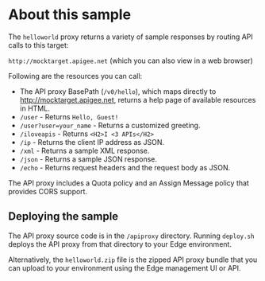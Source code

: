 # About this sample

The `helloworld` proxy returns a variety of sample responses by routing API calls to this target:

`http://mocktarget.apigee.net` (which you can also view in a web browser)

Following are the resources you can call:

* The API proxy BasePath (`/v0/hello`), which maps directly to http://mocktarget.apigee.net, returns a help page of available resources in HTML.
* `/user` - Returns `Hello, Guest!`
* `/user?user=your_name` - Returns a customized greeting.
* `/iloveapis` - Returns `<H2>I <3 APIs</H2>`
* `/ip` - Returns the client IP address as JSON.
* `/xml` - Returns a sample XML response.
* `/json` - Returns a sample JSON response.
* `/echo` - Returns request headers and the request body as JSON.

The API proxy includes a Quota policy and an Assign Message policy that provides CORS support.

## Deploying the sample

The API proxy source code is in the `/apiproxy` directory. Running `deploy.sh` deploys the API proxy from that directory to your Edge environment.

Alternatively, the `helloworld.zip` file is the zipped API proxy bundle that you can upload to your environment using the Edge management UI or API.